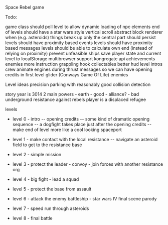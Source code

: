 Space Rebel game

Todo:

game class should poll level to allow dynamic loading of npc elements
end of levels should have a star wars style vertical scroll
abstract block renderer
when (e.g. asteroids) things break up only the central part should persist
levels should have proximity based events
levels should have proximity based messages
levels should be able to calculate own end (instead of relying on proximity)
prevent unfeasible ships
save player state and current level to localStorage
multibrowser support
kongregate api
achievements
enemies
more instruction
grappling hook
collectables
better hud
level intros
crew
animate engines during thrust
messages so we can have opening credits in first level
glider (Conways Game Of Life) enemies

Level ideas
precision parking with reasonably good collision detection

story
year is 3014
2 main powers
    - earth - good
    - alliance? - bad
underground resistance against rebels
player is a displaced refugee

levels
- level 0 - intro
-- opening credits
-- some kind of dramatic opening sequence
-- a dogfight takes place just after the opening credits
-- make end of level more like a cool looking spaceport

- level 1 - make contact with the local resistance
-- navigate an asteroid field to get to the resistance base
- level 2 - simple mission
- level 3 - protect the leader - convoy - join forces with another resistance org
- level 4 - big fight - lead a squad
- level 5 - protect the base from assault
- level 6 - attack the enemy battleship - star wars IV final scene parody
- level 7 - speed run through asteroids
- level 8 - final battle